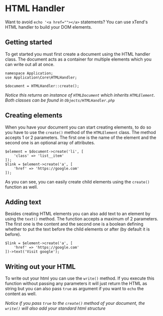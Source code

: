 # HTML Handler
Want to avoid `echo '<a href=""></a>` statements? You can use xTend's HTML handler to build your DOM elements.

## Getting started
To get started you must first create a document using the HTML handler class. The document acts as a container for multiple elements which you can write out all at once.
```
namespace Application;
use Application\Core\HTMLHandler;

$document = HTMLHandler::create();
```

*Notice this returns an instance of `HTMLDocument` which inherits `HTMLElement`. Both classes can be found in `Objects/HTMLHandler.php`*

## Creating elements
When you have your document you can start creating elements, to do so you have to use the `create()` method of the `HTMLElement` class. The method accepts 1 or 2 parameters. The first one is the name of the element and the second one is an optional array of attributes.
```
$element = $document->create('li', [
    'class' => 'list__item'
]);
$link = $element->create('a', [
    'href' => 'https://google.com'
]);
```
As you can see, you can easily create child elements using the `create()` function as well.

## Adding text
Besides creating HTML elements you can also add text to an element by using the `text()` method. The function accepts a maximum of 2 parameters. The first one is the content and the second one is a boolean defining whether to put the text before the child elements or after (by default it is before).
```
$link = $element->create('a', [
    'href' => 'https://google.com'
])->text('Visit google');
```

## Writing out your HTML
To write out your html you can use the `write()` method. If you execute this function without passing any parameters it will just return the HTML as string but you can also pass `true` as argument if you want to `echo` the content as well.

*Notice if you pass `true` to the `create()` method of your document, the `write()` will also add your standard html structure*

